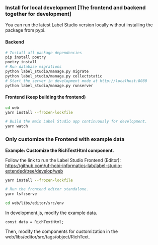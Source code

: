 ### Install for local development [The frontend and backend together for development]

You can run the latest Label Studio version locally without installing the package from pypi. 
#### Backend
```bash
# Install all package dependencies
pip install poetry
poetry install
# Run database migrations
python label_studio/manage.py migrate
python label_studio/manage.py collectstatic
# Start the server in development mode at http://localhost:8080
python label_studio/manage.py runserver
```

#### Frontend (keep building the frontend)
```bash
cd web
yarn install --frozen-lockfile

# Build the main Label Studio app continuously for development.
yarn watch
```


### Only customize the Frontend with example data
**Example: Customize the RichTextHtml component.**

Follow the link to run the Label Studio Frontend (Editor):  
https://github.com/uf-hobi-informatics-lab/label-studio-extended/tree/develop/web

```bash
yarn install --frozen-lockfile

# Run the frontend editor standalone.
yarn lsf:serve
```


```bash
cd web/libs/editor/src/env
```
In development.js, modify the example data.
```
const data = RichTextHtml;
```
Then, modify the components for customization in the web/libs/editor/src/tags/object/RichText.

